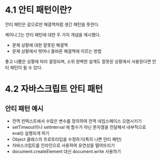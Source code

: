 # 4.1 안티 패턴이란?

안티 패턴은 겉으로만 해결책처럼 생긴 패턴을 뜻한다.

케이니그는 안티 패턴에 대한 두 가지 개념을 제시했다.

- 문제 상황에 대한 잘못된 해결책
- 문제 상황에서 벗어나 올바른 해결책에 이르는 방법

좋고 나쁨은 상황에 따라 결정되며, 소위 완벽한 설계도 잘못된 상황에서 사용된다면 안티 패턴이 될 수 있다.

# 4.2 자바스크립트 안티 패턴

## 안티 패턴 예시

- 전역 컨텍스트에서 수많은 변수를 정의하여 전역 네임스페이스 오염시키기
- setTimeout이나 setInterval 에 함수가 아닌 문자열을 전달해서 내부적으로 eval() 실행되게 하기
- Object 클래스의 프로토타입을 수정하기(특히 나쁜 안티 패턴)
- 자바스크립트를 인라인으로 사용하여 유연성을 떨어뜨리기
- document.createElement 대신 document.write 사용하기
